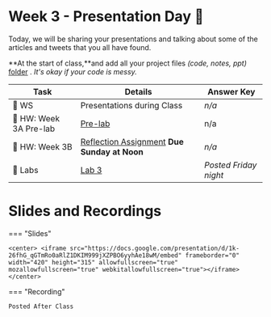 # Week 3  - Presentation Day :tada:



<!-- Todo add slides -->

<!--[![Download Notebook](https://files.christianfjung.com/buttons/googleSlides.svg)](Link Here)-->



Today, we will be sharing your presentations and talking about some of the articles and tweets that you all have found. 



**At the start of class,**and add all your project files *(code, notes, ppt)*   [folder](https://drive.google.com/drive/folders/1QyCASA1mPBlXtZHQlddBKmpVpgBr1Wx7?usp=sharing) . *It's okay if your code is messy.*

<!-- Comment Out Answer Key -->

| **Task**                             | Details                                                    | Answer Key            |
| ------------------------------------ | ---------------------------------------------------------- | --------------------- |
| :school: WS                          | Presentations during Class                                 | *n/a*                 |
| :school_satchel: HW: Week 3A Pre-lab | [Pre-lab](week3/hw3)                                       | n/a                   |
| :school_satchel: HW: Week 3B         | [Reflection Assignment](week3/hw3b) **Due Sunday at Noon** | *n/a*                 |
| :microscope: ​Labs                    | [Lab 3](week3/lab3)                                        | *Posted Friday night* |







# Slides and Recordings



=== "Slides"

    <center> <iframe src="https://docs.google.com/presentation/d/1k-26fhG_qGTmRo0aRlZ1DKIM999jXZPBO6yyhAe18wM/embed" frameborder="0" width="420" height="315" allowfullscreen="true" mozallowfullscreen="true" webkitallowfullscreen="true"></iframe> </center>

=== "Recording"

    Posted After Class

